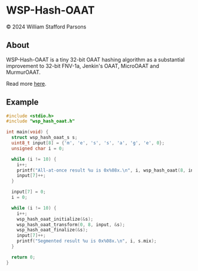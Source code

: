 # WSP-Hash-OAAT
© 2024 William Stafford Parsons

## About
WSP-Hash-OAAT is a tiny 32-bit OAAT hashing algorithm as a substantial improvement to 32-bit FNV-1a, Jenkin's OAAT, MicroOAAT and MurmurOAAT.

Read more [here](https://williamstaffordparsons.github.io/wsp-hash-oaat/).

## Example
``` c
#include <stdio.h>
#include "wsp_hash_oaat.h"

int main(void) {
  struct wsp_hash_oaat_s s;
  uint8_t input[8] = {'m', 'e', 's', 's', 'a', 'g', 'e', 0};
  unsigned char i = 0;

  while (i != 10) {
    i++;
    printf("All-at-once result %u is 0x%08x.\n", i, wsp_hash_oaat(8, input));
    input[7]++;
  }

  input[7] = 0;
  i = 0;

  while (i != 10) {
    i++;
    wsp_hash_oaat_initialize(&s);
    wsp_hash_oaat_transform(0, 8, input, &s);
    wsp_hash_oaat_finalize(&s);
    input[7]++;
    printf("Segmented result %u is 0x%08x.\n", i, s.mix);
  }

  return 0;
}
```
